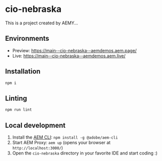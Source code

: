# cio-nebraska

This is a project created by AEMY...

## Environments

- Preview: https://main--cio-nebraska--aemdemos.aem.page/
- Live: https://main--cio-nebraska--aemdemos.aem.live/

## Installation

```sh
npm i
```

## Linting

```sh
npm run lint
```

## Local development

1. Install the [AEM CLI](https://github.com/adobe/helix-cli): `npm install -g @adobe/aem-cli`
1. Start AEM Proxy: `aem up` (opens your browser at `http://localhost:3000/`)
1. Open the `cio-nebraska` directory in your favorite IDE and start coding :)
